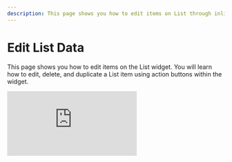 ```yaml
---
description: This page shows you how to edit items on List through inline editing.
---
```


# Edit List Data
This page shows you how to edit items on the List widget. You will learn how to edit, delete, and duplicate a List item using action buttons within the widget.


<div style={{ position: "relative", paddingBottom: "calc(50.52% + 41px)", height: 0, width: "100%" }}>
  <iframe
    src="https://demo.arcade.software/0wn5llvSYN5A17GQUVKB?embed"
    frameBorder="0"
    loading="lazy"
    webkitAllowFullScreen
    mozAllowFullScreen
    allowFullScreen
    allow="fullscreen"
    style={{ position: "absolute", top: 0, left: 0, width: "100%", height: "100%" }}
    title="Appsmith | Connect Data"
  />
</div>



## Prerequisites
- A List widget connected to a query that holds the data you want to edit and update.

## Edit list item
To edit a List item using an icon, follow these steps:
1. Drop an Icon button to the List widget and select **edit** in **Icon** from the property pane.
2. Drop a Modal widget on to the canvas and add the required widgets to display specific details from the List item.
   Rename the buttons on the Modal to `Reset` and `Update`. 
3. Add a new query to update the List data.

   Example:
   ```sql
   UPDATE product
    SET name = {{inp_addProductTitle.text}},
    description = {{inp_addProductDescription.text}},
    type = 'OTHER',
		image = {{inp_addImgUrl.text}}
    WHERE id = {{utils.activeEditProduct ? utils.activeEditProduct.id : ''}};
   ```
4. Create a JS Object to run the update query, close the Modal, and fetch the updated data from the datasource.

   Example:
   ```jsx
   updateProduct: async () => {
		await updateProduct.run();
		closeModal('mdl_manageProduct');
		showAlert('Product Updated', 'success');
		getProducts.run();
	}
   ```
5. Add **Execute a JS function** action to the **onClick** event of the `Update` button on the modal.
6. Add a **Show modal** action to the **onClick** event of the Icon. Select the Modal created in Step 2.

## Delete list item
To delete a list item using an icon, follow these steps:
1. Drop an Icon button to the List widget and select **trash** in **Icon** from the property pane.
2. Drop a Modal widget on to the canvas and design it to show a confirmation message with `Close` and `Delete` buttons.
3. Add a **Show modal** action to the **onClick** event of the Icon.
4. Add a query to delete the list item based on the [triggeredItem](/reference/widgets/list#triggereditem-object) property.
   
   Example:
   ```sql
   DELETE FROM product 
   WHERE id = {{lst_products.triggeredItem.id}}; 
   ```
5. Add **Execute query** action to the **onClick** event of the `Delete` button to run delete query.

## Edit list item inline
To implement inline editing of list items using a Select widget, follow these steps:
1. Drop a Select widget to the List widget. Bind data to the widget to populate values from a specific column.
2. Create a new query to update the column value for the triggered row.

   Example:

   ```sql 
      UPDATE public."product" 
      SET state = '{{lst_products.triggeredItem.sel_state.selectedOptionValue}}'
         -- Specify a valid condition here. Removing the condition may update every row in the table!
      WHERE id = {{lst_products.triggeredItem.id}}; 
   ```
3. Add an action to the **onOptionChange** event of the Select widget to run the update query.
4. Set the **On success** callback to execute the fetch query for the List widget to reflect the changes.
